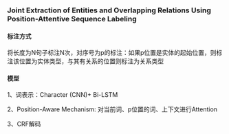 ### Joint Extraction of Entities and Overlapping Relations Using Position-Attentive Sequence Labeling



#### 标注方式

将长度为N句子标注N次，对序号为p的标注：如果p位置是实体的起始位置，则标注该位置为实体类型，与其有关系的位置则标注为关系类型



#### 模型

1、词表示：Character (CNN)+ Bi-LSTM

2、Position-Aware Mechanism: 对当前词、p位置的词、上下文进行Attention

3、CRF解码